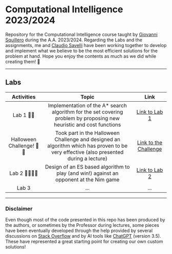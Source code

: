 # Computational Intelligence 2023/2024

Repository for the Computational Intelligence course taught by [Giovanni Squillero](https://github.com/squillero) during the A.A. 2023/2024. Regarding the Labs and the assignments, me and [Claudio Savelli](https://github.com/ClaudioSavelli) have been working together to develop and implement what we believe to be the most efficient solutions for the problem at hand. Hope you enjoy the contents as much as we did while creating them! 🤗

---

## Labs

| Activities                 | Topic                                                                                                                                  | Link                                                                                              |
|:--------------------------:|:----------------------------------------------------------------------:|:-------------------------------------------------------------------------------------------------:|
| Lab 1 🌟🐾                  | Implementation of the A* search algorithm for the set covering problem by proposing new heuristic and cost functions                   | [Link to Lab 1](https://github.com/Mattizza/Computational_Intelligence_2023-2024/tree/main/Lab_1)                                                                                             |
| Halloween Challenge! 🎃🦇   | Took part in the Halloween Challenge and designed an algorithm which has proven to be very effective (also presented during a lecture) | [Link to the Challenge](https://github.com/Mattizza/Computational_Intelligence_2023-2024/tree/main/Halloween_Challenge)                                                                               |
| Lab 2 🧙🏼‍♂️✨                  | Design of an ES based algorithm to play (and win!) against an opponent at the Nim game                                                 | [Link to Lab 2](https://github.com/Mattizza/Computational_Intelligence_2023-2024)                  |
| Lab 3                      | ...                                                                    | ...                                                                                               |

---

### Disclaimer

Even though most of the code presented in this repo has been produced by the authors, or sometimes by the Professor during lectures, some pieces have been eventually developed through the help provided by several discussions on [Stack Overflow](https://stackoverflow.com/) and by AI tools like [ChatGPT](https://chat.openai.com/) (version 3.5). These have represented a great starting point for creating our own custom solutions!
